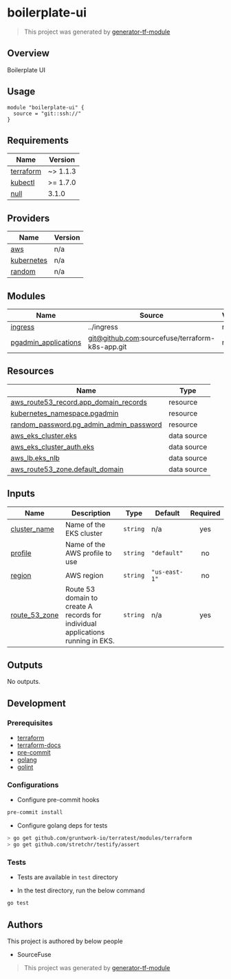 # boilerplate-ui

> This project was generated by [generator-tf-module](https://github.com/sudokar/generator-tf-module)

## Overview

Boilerplate UI

## Usage

```hcl
module "boilerplate-ui" {
  source = "git::ssh://"
}
```

<!-- BEGINNING OF PRE-COMMIT-TERRAFORM DOCS HOOK -->
## Requirements

| Name | Version |
|------|---------|
| <a name="requirement_terraform"></a> [terraform](#requirement\_terraform) | ~> 1.1.3 |
| <a name="requirement_kubectl"></a> [kubectl](#requirement\_kubectl) | >= 1.7.0 |
| <a name="requirement_null"></a> [null](#requirement\_null) | 3.1.0 |

## Providers

| Name | Version |
|------|---------|
| <a name="provider_aws"></a> [aws](#provider\_aws) | n/a |
| <a name="provider_kubernetes"></a> [kubernetes](#provider\_kubernetes) | n/a |
| <a name="provider_random"></a> [random](#provider\_random) | n/a |

## Modules

| Name | Source | Version |
|------|--------|---------|
| <a name="module_ingress"></a> [ingress](#module\_ingress) | ../ingress | n/a |
| <a name="module_pgadmin_applications"></a> [pgadmin\_applications](#module\_pgadmin\_applications) | git@github.com:sourcefuse/terraform-k8s-app.git | n/a |

## Resources

| Name | Type |
|------|------|
| [aws_route53_record.app_domain_records](https://registry.terraform.io/providers/hashicorp/aws/latest/docs/resources/route53_record) | resource |
| [kubernetes_namespace.pgadmin](https://registry.terraform.io/providers/hashicorp/kubernetes/latest/docs/resources/namespace) | resource |
| [random_password.pg_admin_admin_password](https://registry.terraform.io/providers/hashicorp/random/latest/docs/resources/password) | resource |
| [aws_eks_cluster.eks](https://registry.terraform.io/providers/hashicorp/aws/latest/docs/data-sources/eks_cluster) | data source |
| [aws_eks_cluster_auth.eks](https://registry.terraform.io/providers/hashicorp/aws/latest/docs/data-sources/eks_cluster_auth) | data source |
| [aws_lb.eks_nlb](https://registry.terraform.io/providers/hashicorp/aws/latest/docs/data-sources/lb) | data source |
| [aws_route53_zone.default_domain](https://registry.terraform.io/providers/hashicorp/aws/latest/docs/data-sources/route53_zone) | data source |

## Inputs

| Name | Description | Type | Default | Required |
|------|-------------|------|---------|:--------:|
| <a name="input_cluster_name"></a> [cluster\_name](#input\_cluster\_name) | Name of the EKS cluster | `string` | n/a | yes |
| <a name="input_profile"></a> [profile](#input\_profile) | Name of the AWS profile to use | `string` | `"default"` | no |
| <a name="input_region"></a> [region](#input\_region) | AWS region | `string` | `"us-east-1"` | no |
| <a name="input_route_53_zone"></a> [route\_53\_zone](#input\_route\_53\_zone) | Route 53 domain to create A records for individual applications running in EKS. | `string` | n/a | yes |

## Outputs

No outputs.
<!-- END OF PRE-COMMIT-TERRAFORM DOCS HOOK -->

## Development

### Prerequisites

- [terraform](https://learn.hashicorp.com/terraform/getting-started/install#installing-terraform)
- [terraform-docs](https://github.com/segmentio/terraform-docs)
- [pre-commit](https://pre-commit.com/#install)
- [golang](https://golang.org/doc/install#install)
- [golint](https://github.com/golang/lint#installation)

### Configurations

- Configure pre-commit hooks
```sh
pre-commit install
```


- Configure golang deps for tests
```sh
> go get github.com/gruntwork-io/terratest/modules/terraform
> go get github.com/stretchr/testify/assert
```



### Tests

- Tests are available in `test` directory

- In the test directory, run the below command
```sh
go test
```



## Authors

This project is authored by below people

- SourceFuse

> This project was generated by [generator-tf-module](https://github.com/sudokar/generator-tf-module)
